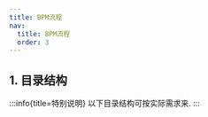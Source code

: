```yaml
---
title: BPM流程
nav:
  title: BPM流程
  order: 3
---
```


## 1. 目录结构

:::info{title=特别说明}
以下目录结构可按实际需求来.
:::
 